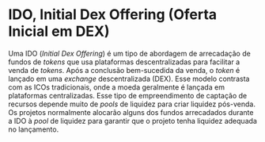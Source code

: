 # IDO, Initial Dex Offering (Oferta Inicial em DEX)

Uma IDO (_Initial Dex Offering_) é um tipo de abordagem de arrecadação de fundos de _tokens_ que usa plataformas descentralizadas para facilitar a venda de _tokens_. Após a conclusão bem-sucedida da venda, o _token_ é lançado em uma _exchange_ descentralizada (DEX). Esse modelo contrasta com as ICOs tradicionais, onde a moeda geralmente é lançada em plataformas centralizadas. Esse tipo de empreendimento de captação de recursos depende muito de _pools_ de liquidez para criar liquidez pós-venda. Os projetos normalmente alocarão alguns dos fundos arrecadados durante a IDO à _pool_ de liquidez para garantir que o projeto tenha liquidez adequada no lançamento.